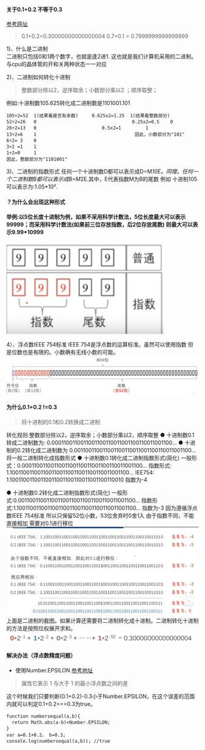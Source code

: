 #### 关于0.1+0.2 不等于0.3 
[参考网址](https://cloud.tencent.com/developer/article/1586532)

> 0.1+0.2=0.30000000000000004     0.7+0.1 = 0.7999999999999999

1)、什么是二进制   
二进制只包括0和1两个数字，也就是逢2进1. 这也就是我们计算机采用的二进制。    与cpu的晶体管的开和关两种状态一一对应 

2)、二进制如何转化十进制
> 整数部分除以2，逆序取余；小数部分乘以2 ；顺序取整；

例如:十进制数105.625转化成二进制数是1101001.101

```
105÷2=52  1(结果看是否有余数)     0.625x2=1.25  1(结果看整数部分)
52÷2=26   0                                   0.25x2=0.5    0
26÷2=13   0			               0.5x2=1	       1
13÷2=6    1                                    因此，小数部分为"101"
6÷2= 3    0
3÷2 =1    1
1÷2=0     1
因此，整数部分为"1101001" 
```

3)、二进制的指数形式
任何一个十进制数D都可以表示成D=M*10E。同理。任何一个二进制数B都可以表示成B=M*2E.其中，E代表指数M为B的尾数
例如 
十进制105可以表示为:1.05*10². 
#### ？为什么会出现这种形式
#### 举例:以5位长度十进制为例，如果不采用科学计数法，5位长度最大可以表示99999；而采用科学计数法(如果前三位存放指数，后2位存放尾数) 则最大可以表示9.99*10999
![图片](./assets/01.png)

4）、浮点数IEEE 754标准
IEEE 754是浮点数的运算标准。虽然可以使用指数 但是位数也是有限的。小数确有无线小数的可能。
![图片](./assets/02.png)

#### 为什么0.1+0.2 !=0.3
> 将十进制的0.1和0.2转换成二进制

转化规则:整数部分除以2，逆序取余；小数部分乘以2，顺序取整
● 十进制数0.1转成二进制数为:
0.0001100110011001100110011001100110011001100...
● 十进制的0.2转化成二进制数为
0.001100110011001100110011001100110011001100...
将一般二进制转化成指数形式
● 十进制数0.1转化成二进制指数形式(简化)
一般形式：0.0001100110011001100110011001100110011001100...
指数形式:  1.1001100110011001100110011001100110011001100...
IEE754:       1.10011001100110011001100110011001100110010
指数为-4

● 十进制数0.2转化成二进制指数形式(简化)
一般形式:0.001100110011001100110011001100110011001100...
指数形式:1.1001100110011001100110011001100110011001100...
指数为-3 
因为遵循浮点数IEEE 754标准 所以只保留52位小数，53位舍弃时0舍1入
由于指数不同，不能直接相加 需要对0.1进行移位
![图片](./assets/03.png)
上面是二进制的截图。如果计算还需要将二进制转化成十进制。二进制转化十进制的方法是按照位权展开求和。
![图片](./assets/04.png)

#### 解决办法（浮点数精度问题）
* 使用Number.EPSILON [参考地址](https://developer.mozilla.org/zh-CN/docs/Web/JavaScript/Reference/Global_Objects/Number/EPSILON)
> 属性它表示 1 与大于 1 的最小浮点数之间的差

这个时候我们只要判断(0.1+0.2)-0.3小于Number.EPSILON，在这个误差的范围内就可以判定0.1+0.2===0.3为true。

```
function numbersequal(a,b){ 
  return Math.abs(a-b)<Number.EPSILON;
} 
var a=0.1+0.2， b=0.3;
console.log(numbersequal(a,b)); //true
```


